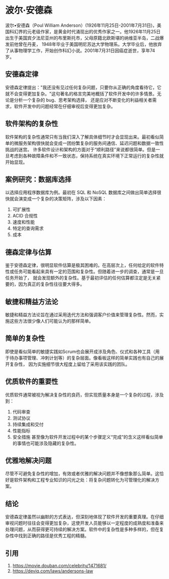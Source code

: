 # 波尔·安德森
波尔•安德森（Poul William Anderson）(1926年11月25日-2001年7月31日)，美国科幻界的元老级作家，是黄金时代涌现出的优秀作家之一。他1926年11月25日出生于美国宾夕法尼亚州的布里斯托市，父母原籍北欧斯堪的纳维亚半岛，二战爆发前他曾在丹麦，
1948年毕业于美国明尼苏达大学物理系。大学毕业后，他放弃了从事物理学工作，开始创作科幻小说。2001年7月31日因癌症逝世，享年74岁。
## 安德森定律
安德森定律提出："我还没有见过任何复杂问题，只要你从正确的角度看待它，它就不会变得更加复杂。"这句著名的格言完美地概括了软件开发中的许多情景。无论是分析一个复杂的 bug、思考架构选择，
还是应对不断变化的利益相关者需求，软件开发中的问题经常在仔细审视后变得更加复杂。

## 软件架构的复杂性
软件架构的复杂性通常只有当我们深入了解具体细节时才会显现出来。最初看似简单的微服务架构很快就会变成一团纷繁复杂的服务间通信、延迟问题和数据一致性挑战的迷宫。
许多软件设计和架构的方面对于“顺利路径”来说都很简单。但是一旦考虑到各种故障条件和不一致状态，保持系统在真实环境下正常运行的复杂性就开始显现。

## 案例研究：数据库选择
以选择应用程序数据库为例。最初在 SQL 和 NoSQL 数据库之间做出简单选择很快就会演变成一个复杂的决策矩阵，涉及以下因素：
1. 可扩展性
2. ACID 合规性
3. 速度和性能
4. 特定的查询需求
5. 成本

## 德森定律与估算
鉴于安德森定律，很明显软件估算是极其困难的。在高层次上，任何给定的软件特性或任务可能看起来具有一定的范围和复杂性。但随着进一步的调查，通常是一旦任务开始了，
就会发现额外的复杂性。基于最初评估的任何估算都注定是无关紧要的，因为真正的复杂性往往要大得多。

## 敏捷和精益方法论
敏捷和精益方法论旨在通过采用迭代方法和强调客户价值来管理复杂性。然而，实施这些方法很少像人们可能认为的那样简单。

## 简单的复杂性
即使是看似简单的敏捷实践如Scrum也会展开成涉及角色、仪式和各种工具（用于待办事项管理、冲刺计划等）的复杂层面。像看板这样的简单实践也有自己的展开复杂性，
因为实施细节很大程度上留给了采用该实践的团队。

## 优质软件的重要性
优质软件通常被视为解决复杂性的良药，但实现质量本身是一个复杂的过程，涉及到：
1. 代码审查
2. 测试协议
3. 持续集成和交付
4. 性能指标
5. 安全措施
甚至像为软件开发过程中的某个步骤定义“完成”的含义这样看似简单的事情也可能涉及隐藏的复杂性。

## 优雅地解决问题
尽管不可避免复杂性的增加，有效或者优雅的解决问题并不像想象那么简单。这恰好是软件架构和工程专业知识的闪光之处：将复杂问题转化为可管理化的解决方案。

## 结论
安德森定律虽然以幽默的方式表达，但深刻地体现了软件开发的重要真理。在仔细审视问题时往往会变得更加复杂，这使开发人员能够以一定程度的成熟度和准备来处理问题，从而获得更可持续的解决方案。软件中的复杂性是多种多样的，但在复杂性中找到正确的路径是优秀工程的精髓。


## 引用
1. https://movie.douban.com/celebrity/1471681/
2. https://deviq.com/laws/andersons-law
